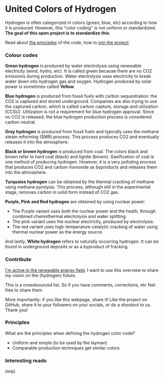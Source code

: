 # United Colors of Hydrogen

Hydrogen is often categorized in colors (green, blue, etc) according to how it is produced. However, this "color coding" is not uniform or standardized. **The goal of this open project is to standardize this**.

Read about [the principles](#Principles) of the code, how to [join the project](#Participate). 
### Colour codes
**Green hydrogen** is produced by water electrolysis using renewable electricity (wind, hydro, etc). It is called green because there are no CO2 emissions during production. Water electrolysis uses electricity to break water down into hydrogen gas and oxygen. Hydrogen produced by solar power is sometimes called **Yellow**.

**Blue hydrogen** is produced from fossil fuels with carbon sequestration: the CO2 is captured and stored underground. Companies are also trying to use the captured carbon, which is called carbon capture, storage and utilization (CCSU). Utilization is not a requirement for blue hydrogen approval. Since no CO2 is released, the blue hydrogen production process is considered carbon neutral.

**Gray hydrogen** is produced from fossil fuels and typically uses the methane steam reforming (SMR) process. This process produces CO2 and eventually releases it into the atmosphere.

**Black or brown hydrogen** is produced from coal. The colors black and brown refer to hard coal (black) and lignite (brown). Gasification of coal is one method of producing hydrogen. However, it is a very polluting process that produces CO2 and carbon monoxide as byproducts and releases them into the atmosphere.

**Turquoise hydrogen** can be obtained by the thermal cracking of methane using methane pyrolysis. This process, although still in the experimental stage, removes carbon in solid form instead of CO2 gas.

**Purple, Pink and Red hydrogen** are obtained by using nuclear power:
- The Purple variant uses both the nuclear power and the heath, through combined chemothermal electrolysis and water splitting. 
- The pink variant uses the nuclear electricity, produced by electrolysis.
- The red variant uses high-temperature catalytic cracking of water using thermal nuclear power as the energy source.

And lastly, **White hydrogen** refers to naturally occurring hydrogen. It can be found in underground deposits or as a byproduct of fracking.

### Contribute
[I'm active in the renewable energy field](https://www.linkedin.com/in/mdeneckere/). I want to use this overview to share my vision on the (hydrogen) future.

This is a crowdsourced list. So if you have comments, corrections, etc feel free to share them

More importantly: if you like this webpage, share it! Like the project on GitHub, share it to your followers on your socials, or do a shootout to us. Thank you!

### Principles
What are the principles when defining the hydrogen color code?
- Uniform and simple (to be used by the layman)
- Comparable production techniques get similar colors

### Interesting reads
(wip)
